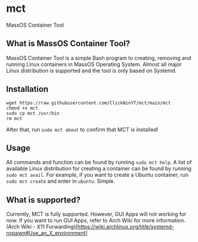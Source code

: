 # mct
MassOS Container Tool

## What is MassOS Container Tool?
MassOS Container Tool is a simple Bash program to creating, removing and running Linux containers in MassOS Operating System. Almost all major Linux distribution is supported and the tool is only based on Systemd.

## Installation
```
wget https://raw.githubusercontent.com/ClickNinYT/mct/main/mct
chmod +x mct
sudo cp mct /usr/bin
rm mct
```
After that, run `sudo mct about` to confirm that MCT is installed!

## Usage
All commands and function can be found by running `sudo mct help`. A list of available Linux distribution for creating a container can be found by running `sudo mct avail`. For example, if you want to create a Ubuntu container, run `sudo mct create` and enter in `ubuntu`. Simple.

## What is supported?
Currently, MCT is fully supported. However, GUI Apps will not working for now. If you want to run GUI Apps, refer to Arch Wiki for more information. (Arch Wiki - X11 Forwarding)[https://wiki.archlinux.org/title/systemd-nspawn#Use_an_X_environment]

